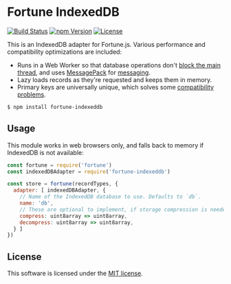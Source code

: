 # Fortune IndexedDB

[![Build Status](https://img.shields.io/travis/fortunejs/fortune-indexeddb/master.svg?style=flat-square)](https://travis-ci.org/fortunejs/fortune-indexeddb)
[![npm Version](https://img.shields.io/npm/v/fortune-indexeddb.svg?style=flat-square)](https://www.npmjs.com/package/fortune-indexeddb)
[![License](https://img.shields.io/npm/l/fortune-indexeddb.svg?style=flat-square)](https://raw.githubusercontent.com/fortunejs/fortune-indexeddb/master/LICENSE)

This is an IndexedDB adapter for Fortune.js. Various performance and compatibility optimizations are included:

- Runs in a Web Worker so that database operations don't [block the main thread](https://nolanlawson.com/2015/09/29/indexeddb-websql-localstorage-what-blocks-the-dom/), and uses [MessagePack](http://msgpack.org) for [messaging](https://developer.mozilla.org/en/docs/Web/API/Worker/postMessage).
- Lazy loads records as they're requested and keeps them in memory.
- Primary keys are universally unique, which solves some [compatibility problems](https://www.raymondcamden.com/2014/09/25/IndexedDB-on-iOS-8-Broken-Bad).

```sh
$ npm install fortune-indexeddb
```


## Usage

This module works in web browsers only, and falls back to memory if IndexedDB is not available:

```js
const fortune = require('fortune')
const indexedDBAdapter = require('fortune-indexeddb')

const store = fortune(recordTypes, {
  adapter: [ indexedDBAdapter, {
    // Name of the IndexedDB database to use. Defaults to `db`.
    name: 'db',
    // These are optional to implement, if storage compression is needed.
    compress: uint8array => uint8array,
    decompress: uint8array => uint8array,
  } ]
})
```


## License

This software is licensed under the [MIT license](https://raw.githubusercontent.com/fortunejs/fortune-indexeddb/master/LICENSE).
